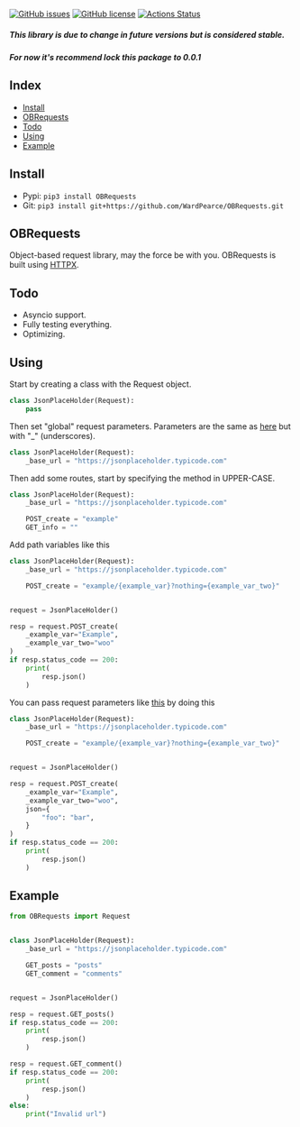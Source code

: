 [![GitHub issues](https://img.shields.io/github/issues/WardPearce/OBRequests)](https://github.com/WardPearce/OBRequests/issues)
[![GitHub license](https://img.shields.io/github/license/WardPearce/OBRequests)](https://github.com/WardPearce/OBRequests/blob/master/LICENSE)
[![Actions Status](https://github.com/WardPearce/OBRequests/workflows/Python%20application/badge.svg)](https://github.com/WardPearce/OBRequests/actions)


##### This library is due to change in future versions but is considered stable.
##### For now it's recommend lock this package to 0.0.1

## Index
- [Install](#Install)
- [OBRequests](#OBRequests)
- [Todo](#Todo)
- [Using](#Using)
- [Example](#Example)

## Install
- Pypi: ``pip3 install OBRequests``
- Git: ``pip3 install git+https://github.com/WardPearce/OBRequests.git``

## OBRequests
Object-based request library, may the force be with you. OBRequests is built using [HTTPX](https://www.python-httpx.org/).

## Todo
- Asyncio support.
- Fully testing everything.
- Optimizing.

## Using
Start by creating a class with the Request object.


```python
class JsonPlaceHolder(Request):
    pass
```

Then set "global" request parameters. Parameters are the same as [here](https://www.python-httpx.org/api/#client) but with "_" (underscores).

```python
class JsonPlaceHolder(Request):
    _base_url = "https://jsonplaceholder.typicode.com"

```

Then add some routes, start by specifying the method in UPPER-CASE.

```python
class JsonPlaceHolder(Request):
    _base_url = "https://jsonplaceholder.typicode.com"

    POST_create = "example"
    GET_info = ""
```

Add path variables like this

```python
class JsonPlaceHolder(Request):
    _base_url = "https://jsonplaceholder.typicode.com"

    POST_create = "example/{example_var}?nothing={example_var_two}"


request = JsonPlaceHolder()

resp = request.POST_create(
    _example_var="Example",
    _example_var_two="woo"
)
if resp.status_code == 200:
    print(
        resp.json()
    )
```

You can pass request parameters like [this](https://www.python-httpx.org/api/#request) by doing this

```python
class JsonPlaceHolder(Request):
    _base_url = "https://jsonplaceholder.typicode.com"

    POST_create = "example/{example_var}?nothing={example_var_two}"


request = JsonPlaceHolder()

resp = request.POST_create(
    _example_var="Example",
    _example_var_two="woo",
    json={
        "foo": "bar",
    }
)
if resp.status_code == 200:
    print(
        resp.json()
    )
```

## Example
```python
from OBRequests import Request


class JsonPlaceHolder(Request):
    _base_url = "https://jsonplaceholder.typicode.com"

    GET_posts = "posts"
    GET_comment = "comments"


request = JsonPlaceHolder()

resp = request.GET_posts()
if resp.status_code == 200:
    print(
        resp.json()
    )

resp = request.GET_comment()
if resp.status_code == 200:
    print(
        resp.json()
    )
else:
    print("Invalid url")

```